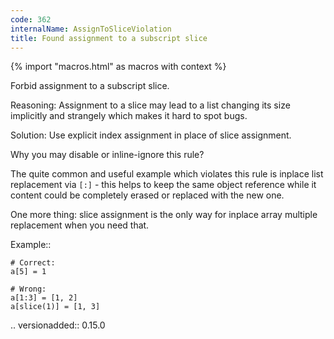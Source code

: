 ```yaml
---
code: 362
internalName: AssignToSliceViolation
title: Found assignment to a subscript slice
---
```


{% import "macros.html" as macros with context %}

Forbid assignment to a subscript slice.

Reasoning: Assignment to a slice may lead to a list changing its size
implicitly and strangely which makes it hard to spot bugs.

Solution: Use explicit index assignment in place of slice assignment.

Why you may disable or inline-ignore this rule?

The quite common and useful example which violates this rule is inplace
list replacement via `[:]` - this helps to keep the same object
reference while it content could be completely erased or replaced with
the new one.

One more thing: slice assignment is the only way for inplace array
multiple replacement when you need that.

Example::

    # Correct:
    a[5] = 1
    
    # Wrong:
    a[1:3] = [1, 2]
    a[slice(1)] = [1, 3]

.. versionadded:: 0.15.0